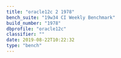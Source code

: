 ```yaml
---
title: "oracle12c 2 1978"
bench_suite: "19w34 CI Weekly Benchmark"
build_number: "1978"
dbprofile: "oracle12c"
classifier: ""
date: 2019-08-22T10:22:32
type: "bench"
---
```

